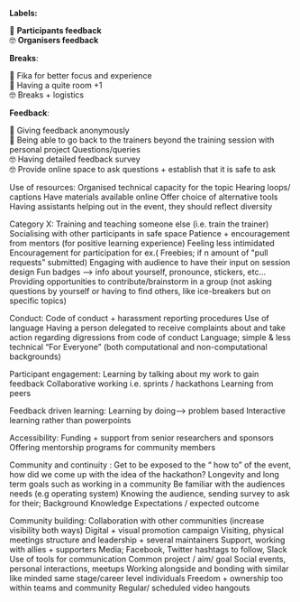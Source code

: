**Labels:**<br>

🐼 **Participants feedback** <br>
🤓 **Organisers feedback** <br>

**Breaks**:<br>

🐼  Fika for better focus and experience <br>
🐼  Having a quite room +1 <br>
🤓  Breaks + logistics <br>

**Feedback**:<br>

🐼 Giving feedback anonymously <br>
🐼 Being able to go back to the trainers beyond the training session with personal project Questions/queries <br>
🤓 Having detailed feedback survey <br>
🤓 Provide online space to ask questions + establish that it is safe to ask<br>


Use of resources:
Organised technical capacity for the topic
Hearing loops/ captions
Have materials available online
Offer choice of alternative tools
Having assistants helping out in the event, they should reflect diversity

Category X:
Training and teaching someone else (i.e. train the trainer)
Socialising with other participants in safe space
Patience + encouragement from mentors (for positive learning experience)
Feeling less intimidated 
Encouragement for participation for ex.( Freebies; if n amount of "pull requests” submitted)
Engaging with audience to have their input on session design
Fun badges —> info about yourself, pronounce, stickers, etc…
Providing opportunities to contribute/brainstorm in a group (not asking questions by yourself or having to find others, like ice-breakers but on specific topics)

Conduct:
Code of conduct + harassment reporting procedures 
Use of language
Having a person delegated to receive complaints about and take action regarding digressions from code of conduct
Language;
simple & less technical
“For Everyone” (both computational and non-computational backgrounds)

Participant engagement:
Learning by talking about my work to gain feedback
Collaborative working i.e. sprints / hackathons 
Learning from peers

Feedback driven learning:
Learning by doing—> problem based
Interactive learning rather than powerpoints

Accessibility:
Funding + support from senior researchers and sponsors
Offering mentorship programs for community members

Community and continuity :
Get to be exposed to the “ how to” of the event, how did we come up with the idea of the hackathon?
Longevity and long term goals such as working in a community
Be familiar with the audiences needs (e.g operating system) 
Knowing the audience, sending survey to ask for their;
Background
Knowledge
Expectations / expected outcome

Community building:
Collaboration with other communities (increase visibility both ways)
Digital + visual promotion campaign 
Visiting, physical meetings
structure and leadership + several maintainers
Support, working with allies + supporters
Media; Facebook, Twitter hashtags to follow, Slack
Use of tools for communication
Common project / aim/ goal
Social events, personal interactions, meetups
Working alongside and bonding with similar like minded same stage/career level individuals
Freedom + ownership too within teams and community
Regular/ scheduled  video hangouts 

